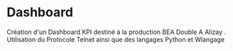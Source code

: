 # Dashboard
Création d'un Dashboard KPI destiné à la production BEA Double A Alizay . Utilisation du Protocole Telnet ainsi que des langages Python et Wlangage 
